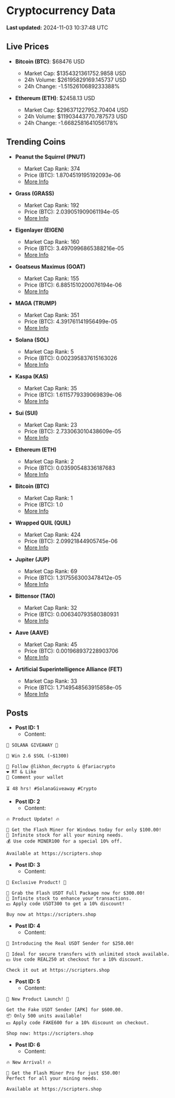 # Cryptocurrency Data

**Last updated:** 2024-11-03 10:37:48 UTC

## Live Prices
- **Bitcoin (BTC)**: $68476 USD
  - Market Cap: $1354321361752.9858 USD
  - 24h Volume: $26195829169.145737 USD
  - 24h Change: -1.5152610689233388%

- **Ethereum (ETH)**: $2458.13 USD
  - Market Cap: $296371227952.70404 USD
  - 24h Volume: $11903443770.787573 USD
  - 24h Change: -1.6682581641056178%

## Trending Coins
- **Peanut the Squirrel (PNUT)**
  - Market Cap Rank: 374
  - Price (BTC): 1.8704519195192093e-06
  - [More Info](https://www.coingecko.com/en/coins/peanut-the-squirrel)

- **Grass (GRASS)**
  - Market Cap Rank: 192
  - Price (BTC): 2.039051909061194e-05
  - [More Info](https://www.coingecko.com/en/coins/grass)

- **Eigenlayer (EIGEN)**
  - Market Cap Rank: 160
  - Price (BTC): 3.4970996865388216e-05
  - [More Info](https://www.coingecko.com/en/coins/eigenlayer)

- **Goatseus Maximus (GOAT)**
  - Market Cap Rank: 155
  - Price (BTC): 6.8851510200076194e-06
  - [More Info](https://www.coingecko.com/en/coins/goatseus-maximus)

- **MAGA (TRUMP)**
  - Market Cap Rank: 351
  - Price (BTC): 4.391761141956499e-05
  - [More Info](https://www.coingecko.com/en/coins/maga)

- **Solana (SOL)**
  - Market Cap Rank: 5
  - Price (BTC): 0.002395837615163026
  - [More Info](https://www.coingecko.com/en/coins/solana)

- **Kaspa (KAS)**
  - Market Cap Rank: 35
  - Price (BTC): 1.6115779339069839e-06
  - [More Info](https://www.coingecko.com/en/coins/kaspa)

- **Sui (SUI)**
  - Market Cap Rank: 23
  - Price (BTC): 2.733063010438609e-05
  - [More Info](https://www.coingecko.com/en/coins/sui)

- **Ethereum (ETH)**
  - Market Cap Rank: 2
  - Price (BTC): 0.03590548336187683
  - [More Info](https://www.coingecko.com/en/coins/ethereum)

- **Bitcoin (BTC)**
  - Market Cap Rank: 1
  - Price (BTC): 1.0
  - [More Info](https://www.coingecko.com/en/coins/bitcoin)

- **Wrapped QUIL (QUIL)**
  - Market Cap Rank: 424
  - Price (BTC): 2.09921844905745e-06
  - [More Info](https://www.coingecko.com/en/coins/wrapped-quil)

- **Jupiter (JUP)**
  - Market Cap Rank: 69
  - Price (BTC): 1.3175563003478412e-05
  - [More Info](https://www.coingecko.com/en/coins/jupiter)

- **Bittensor (TAO)**
  - Market Cap Rank: 32
  - Price (BTC): 0.006340793580380931
  - [More Info](https://www.coingecko.com/en/coins/bittensor)

- **Aave (AAVE)**
  - Market Cap Rank: 45
  - Price (BTC): 0.001968937228903706
  - [More Info](https://www.coingecko.com/en/coins/aave)

- **Artificial Superintelligence Alliance (FET)**
  - Market Cap Rank: 33
  - Price (BTC): 1.7149548563915858e-05
  - [More Info](https://www.coingecko.com/en/coins/artificial-superintelligence-alliance)

## Posts
- **Post ID: 1**
  - Content:
```
🚀 SOLANA GIVEAWAY 🚀

🎁 Win 2.6 $SOL (~$1300)

🤝 Follow @likhon_decrypto & @fariacrypto
❤️ RT & Like
💬 Comment your wallet

⏳ 48 hrs! #SolanaGiveaway #Crypto
```

- **Post ID: 2**
  - Content:
```
🔥 Product Update! 🔥

🚀 Get the Flash Miner for Windows today for only $100.00!
🔋 Infinite stock for all your mining needs.
💰 Use code MINER100 for a special 10% off.

Available at https://scripters.shop
```

- **Post ID: 3**
  - Content:
```
🎁 Exclusive Product! 🎁

💸 Grab the Flash USDT Full Package now for $300.00!
🎉 Infinite stock to enhance your transactions.
💵 Apply code USDT300 to get a 10% discount!

Buy now at https://scripters.shop
```

- **Post ID: 4**
  - Content:
```
💎 Introducing the Real USDT Sender for $250.00!

💼 Ideal for secure transfers with unlimited stock available.
💵 Use code REAL250 at checkout for a 10% discount.

Check it out at https://scripters.shop
```

- **Post ID: 5**
  - Content:
```
🚀 New Product Launch! 🚀

Get the Fake USDT Sender [APK] for $600.00.
📦 Only 500 units available!
💵 Apply code FAKE600 for a 10% discount on checkout.

Shop now: https://scripters.shop
```

- **Post ID: 6**
  - Content:
```
🔥 New Arrival! 🔥

💸 Get the Flash Miner Pro for just $50.00!
Perfect for all your mining needs.

Available at https://scripters.shop
```

